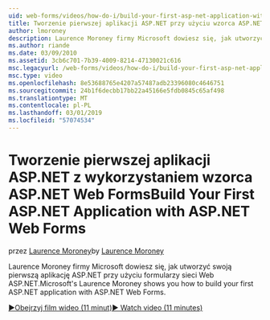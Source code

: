 ```yaml
---
uid: web-forms/videos/how-do-i/build-your-first-asp-net-application-with-asp-net-web-forms
title: Tworzenie pierwszej aplikacji ASP.NET przy użyciu wzorca ASP.NET Web Forms | Dokumentacja firmy Microsoft
author: lmoroney
description: Laurence Moroney firmy Microsoft dowiesz się, jak utworzyć swoją pierwszą aplikację ASP.NET przy użyciu formularzy sieci Web ASP.NET.
ms.author: riande
ms.date: 03/09/2010
ms.assetid: 3cb6c701-7b39-4009-8214-47130021c616
msc.legacyurl: /web-forms/videos/how-do-i/build-your-first-asp-net-application-with-asp-net-web-forms
msc.type: video
ms.openlocfilehash: 8e53688765e4207a57487adb23396080c4646751
ms.sourcegitcommit: 24b1f6decbb17bb22a45166e5fdb0845c65af498
ms.translationtype: MT
ms.contentlocale: pl-PL
ms.lasthandoff: 03/01/2019
ms.locfileid: "57074534"
---
```

<a name="build-your-first-aspnet-application-with-aspnet-web-forms"></a><span data-ttu-id="06d86-103">Tworzenie pierwszej aplikacji ASP.NET z wykorzystaniem wzorca ASP.NET Web Forms</span><span class="sxs-lookup"><span data-stu-id="06d86-103">Build Your First ASP.NET Application with ASP.NET Web Forms</span></span>
====================
<span data-ttu-id="06d86-104">przez [Laurence Moroney](https://github.com/lmoroney)</span><span class="sxs-lookup"><span data-stu-id="06d86-104">by [Laurence Moroney](https://github.com/lmoroney)</span></span>

<span data-ttu-id="06d86-105">Laurence Moroney firmy Microsoft dowiesz się, jak utworzyć swoją pierwszą aplikację ASP.NET przy użyciu formularzy sieci Web ASP.NET.</span><span class="sxs-lookup"><span data-stu-id="06d86-105">Microsoft's Laurence Moroney shows you how to build your first ASP.NET application with ASP.NET Web Forms.</span></span>

[<span data-ttu-id="06d86-106">&#9654;Obejrzyj film wideo (11 minut)</span><span class="sxs-lookup"><span data-stu-id="06d86-106">&#9654; Watch video (11 minutes)</span></span>](https://channel9.msdn.com/Blogs/ASP-NET-Site-Videos/build-your-first-asp-net-application-with-asp-net-web-forms)
